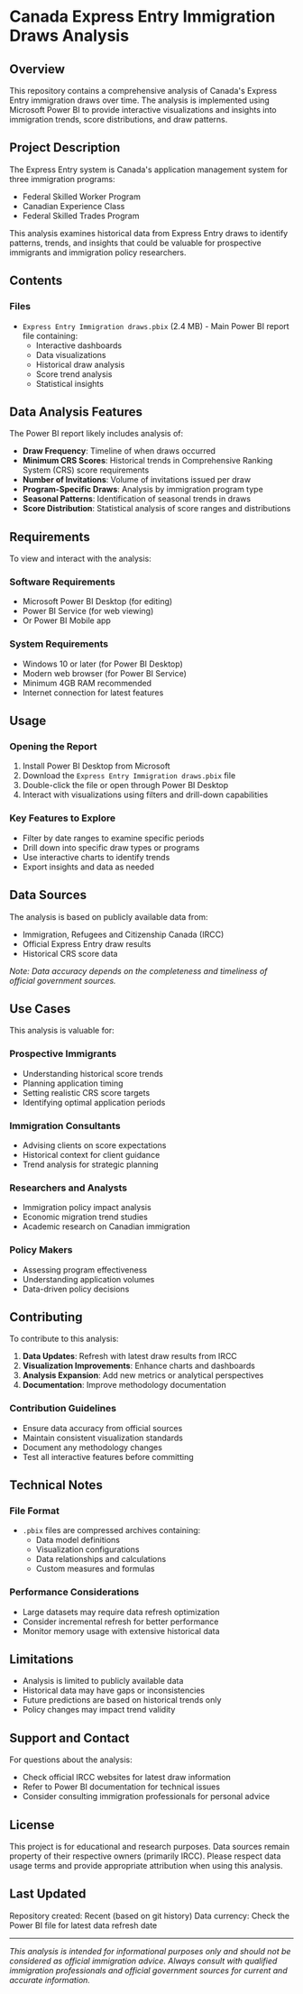 # Canada Express Entry Immigration Draws Analysis

## Overview

This repository contains a comprehensive analysis of Canada's Express Entry immigration draws over time. The analysis is implemented using Microsoft Power BI to provide interactive visualizations and insights into immigration trends, score distributions, and draw patterns.

## Project Description

The Express Entry system is Canada's application management system for three immigration programs:
- Federal Skilled Worker Program
- Canadian Experience Class  
- Federal Skilled Trades Program

This analysis examines historical data from Express Entry draws to identify patterns, trends, and insights that could be valuable for prospective immigrants and immigration policy researchers.

## Contents

### Files
- `Express Entry Immigration draws.pbix` (2.4 MB) - Main Power BI report file containing:
  - Interactive dashboards
  - Data visualizations
  - Historical draw analysis
  - Score trend analysis
  - Statistical insights

## Data Analysis Features

The Power BI report likely includes analysis of:

- **Draw Frequency**: Timeline of when draws occurred
- **Minimum CRS Scores**: Historical trends in Comprehensive Ranking System (CRS) score requirements
- **Number of Invitations**: Volume of invitations issued per draw
- **Program-Specific Draws**: Analysis by immigration program type
- **Seasonal Patterns**: Identification of seasonal trends in draws
- **Score Distribution**: Statistical analysis of score ranges and distributions

## Requirements

To view and interact with the analysis:

### Software Requirements
- Microsoft Power BI Desktop (for editing)
- Power BI Service (for web viewing)
- Or Power BI Mobile app

### System Requirements
- Windows 10 or later (for Power BI Desktop)
- Modern web browser (for Power BI Service)
- Minimum 4GB RAM recommended
- Internet connection for latest features

## Usage

### Opening the Report
1. Install Power BI Desktop from Microsoft
2. Download the `Express Entry Immigration draws.pbix` file
3. Double-click the file or open through Power BI Desktop
4. Interact with visualizations using filters and drill-down capabilities

### Key Features to Explore
- Filter by date ranges to examine specific periods
- Drill down into specific draw types or programs
- Use interactive charts to identify trends
- Export insights and data as needed

## Data Sources

The analysis is based on publicly available data from:
- Immigration, Refugees and Citizenship Canada (IRCC)
- Official Express Entry draw results
- Historical CRS score data

*Note: Data accuracy depends on the completeness and timeliness of official government sources.*

## Use Cases

This analysis is valuable for:

### Prospective Immigrants
- Understanding historical score trends
- Planning application timing
- Setting realistic CRS score targets
- Identifying optimal application periods

### Immigration Consultants
- Advising clients on score expectations
- Historical context for client guidance
- Trend analysis for strategic planning

### Researchers and Analysts
- Immigration policy impact analysis
- Economic migration trend studies
- Academic research on Canadian immigration

### Policy Makers
- Assessing program effectiveness
- Understanding application volumes
- Data-driven policy decisions

## Contributing

To contribute to this analysis:

1. **Data Updates**: Refresh with latest draw results from IRCC
2. **Visualization Improvements**: Enhance charts and dashboards
3. **Analysis Expansion**: Add new metrics or analytical perspectives
4. **Documentation**: Improve methodology documentation

### Contribution Guidelines
- Ensure data accuracy from official sources
- Maintain consistent visualization standards
- Document any methodology changes
- Test all interactive features before committing

## Technical Notes

### File Format
- `.pbix` files are compressed archives containing:
  - Data model definitions
  - Visualization configurations  
  - Data relationships and calculations
  - Custom measures and formulas

### Performance Considerations
- Large datasets may require data refresh optimization
- Consider incremental refresh for better performance
- Monitor memory usage with extensive historical data

## Limitations

- Analysis is limited to publicly available data
- Historical data may have gaps or inconsistencies
- Future predictions are based on historical trends only
- Policy changes may impact trend validity

## Support and Contact

For questions about the analysis:
- Check official IRCC websites for latest draw information
- Refer to Power BI documentation for technical issues
- Consider consulting immigration professionals for personal advice

## License

This project is for educational and research purposes. Data sources remain property of their respective owners (primarily IRCC). Please respect data usage terms and provide appropriate attribution when using this analysis.

## Last Updated

Repository created: Recent (based on git history)
Data currency: Check the Power BI file for latest data refresh date

---

*This analysis is intended for informational purposes only and should not be considered as official immigration advice. Always consult with qualified immigration professionals and official government sources for current and accurate information.*
